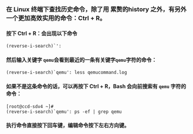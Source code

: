 
### 在 Linux 终端下查找历史命令，除了用 累赘的history 之外，有另外一个更加高效实用的命令：Ctrl + R。


#### 按下 Ctrl + R：会出现以下命令


	(reverse-i-search)`': 


#### 然后输入关键字 `qemu`会看到最近的一条有关键字`qemu`字符的命令：


	(reverse-i-search)`qemu': less qemucommand.log


#### 如果不是这条命令的话，可以再按下 Ctrl + R，Bash 会向前搜索有 `qemu` 字符的命令：


	[root@ccd-sdv4 ~]#
	(reverse-i-search)`qemu': ps -ef | grep qemu


#### 执行命令直接按下回车键，编辑命令按下左右方向键。